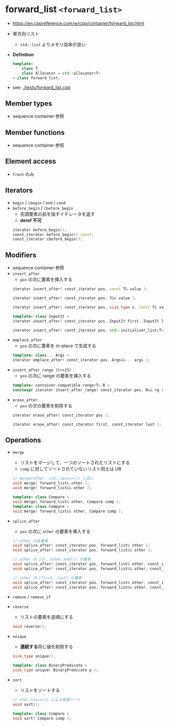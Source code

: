 # forward_list `<forward_list>`
- <https://en.cppreference.com/w/cpp/container/forward_list.html>
- 単方向リスト
  - `std::list` よりメモリ効率が良い


- **Definition**
  ```C++
  template<
      class T,
      class Allocator = std::allocator<T>
  > class forward_list;
  ```

- see: [./tests/forward_list.cpp](./tests/forward_list.cpp)


## Member types
- sequence container 参照


## Member functions
- sequence container 参照


## Element access
- `front` のみ


## Iterators
- `begin` / `cbegin` / `end` / `cend`
- `before_begin` / `cbefore_begin`
  - 先頭要素の前を指すイテレータを返す
  - **deref 不可**
  ```C++
  iterator before_begin();
  const_iterator before_begin() const;
  const_iterator cbefore_begin();
  ```


## Modifiers
- sequence container 参照
- `insert_after`
  - `pos` の次に要素を挿入する
  ```C++
  iterator insert_after( const_iterator pos, const T& value );

  iterator insert_after( const_iterator pos, T&& value );

  iterator insert_after( const_iterator pos, size_type n, const T& value );

  template< class InputIt >
  iterator insert_after( const_iterator pos, InputIt first, InputIt last );

  iterator insert_after( const_iterator pos, std::initializer_list<T> ilist );
  ```
- `emplace_after`
  - `pos` の次に要素を in-place で生成する
  ```C++
  template< class... Args >
  iterator emplace_after( const_iterator pos, Args&&... args );
  ```
- `insert_after_range (C++23)`
  - `pos` の次に range の要素を挿入する
  ```C++
  template< container-compatible-range<T> R >
  constexpr iterator insert_after_range( const_iterator pos, R&& rg );
  ```
- `erase_after`
  - `pos` の次の要素を削除する
  ```C++
  iterator erase_after( const_iterator pos );

  iterator erase_after( const_iterator first, const_iterator last );
  ```


## Operations
- `merge`
  - リストをマージして、一つのソートされたリストにする
  - `comp` に対してソートされていないリスト同士は UB
  ```C++
  // merge(other, std::less<>()) に同じ
  void merge( forward_list& other );
  void merge( forward_list&& other );

  template< class Compare >
  void merge( forward_list& other, Compare comp );
  template< class Compare >
  void merge( forward_list&& other, Compare comp );
  ```
- `splice_after`
  - `pos` の次に `other` の要素を挿入する

  ```C++
  // other の全要素
  void splice_after( const_iterator pos, forward_list& other );
  void splice_after( const_iterator pos, forward_list&& other );

  // other の [it, other.end()) の要素
  void splice_after( const_iterator pos, forward_list& other, const_iterator it );
  void splice_after( const_iterator pos, forward_list&& other, const_iterator it );

  // other の [first, last) の要素
  void splice_after( const_iterator pos, forward_list& other, const_iterator first, const_iterator last );
  void splice_after( const_iterator pos, forward_list&& other, const_iterator first, const_iterator last );
  ```
- `remove` / `remove_if`
- `reverse`
  - リストの要素を逆順にする
  ```C++
  void reverse();
  ```
- `unique`
  - **連続する**同じ値を削除する
  ```C++
  size_type unique();

  template< class BinaryPredicate >
  size_type unique( BinaryPredicate p );
  ```
- `sort`
  - リストをソートする
  ```C++
  // std::less<>() による昇順ソート
  void sort();

  template< class Compare >
  void sort( Compare comp );
  ```

